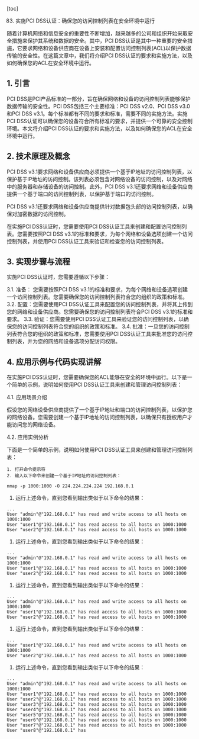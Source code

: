 
[toc]                    
                
                
83. 实施PCI DSS认证：确保您的访问控制列表在安全环境中运行

随着计算机网络和信息安全的重要性不断增加，越来越多的公司和组织开始采取安全措施来保护其系统和数据的安全。其中，PCI DSS认证是其中一种重要的安全措施，它要求网络和设备供应商在设备上安装和配置访问控制列表(ACL)以保护数据传输的安全性。在这篇文章中，我们将介绍PCI DSS认证的要求和实施方法，以及如何确保您的ACL在安全环境中运行。

## 1. 引言

PCI DSS是PCI产品标准的一部分，旨在确保网络和设备的访问控制列表能够保护数据传输的安全性。PCI DSS包括三个主要标准：PCI DSS v2.0、PCI DSS v3.0和PCI DSS v3.1。每个标准都有不同的要求和标准，需要不同的实施方法。实施PCI DSS认证可以确保您的设备符合所有标准的要求，并提供一个可靠的安全控制环境。本文将介绍PCI DSS认证的要求和实施方法，以及如何确保您的ACL在安全环境中运行。

## 2. 技术原理及概念

PCI DSS v3.1要求网络和设备供应商必须提供一个基于IP地址的访问控制列表，以保护基于IP地址的访问控制。该列表必须包含对网络设备的访问控制，以及对网络中的服务器和存储设备的访问控制。此外，PCI DSS v3.1还要求网络和设备供应商提供一个基于端口的访问控制列表，以保护基于端口的访问控制。

PCI DSS v3.1还要求网络和设备供应商提供针对数据包头部的访问控制列表，以确保对加密数据的访问控制。

在实施PCI DSS认证时，您需要使用PCI DSS认证工具来创建和配置访问控制列表。您需要按照PCI DSS v3.1的标准和要求，为每个网络和设备选项创建一个访问控制列表，并使用PCI DSS认证工具来验证和检查您的访问控制列表。

## 3. 实现步骤与流程

实施PCI DSS认证时，您需要遵循以下步骤：

3.1. 准备： 您需要按照PCI DSS v3.1的标准和要求，为每个网络和设备选项创建一个访问控制列表。您需要确保您的访问控制列表符合您的组织的政策和标准。
3.2. 配置：您需要使用PCI DSS认证工具来配置您的访问控制列表，并将其上传到您的网络和设备供应商。您需要确保您的访问控制列表符合PCI DSS v3.1的标准和要求。
3.3. 验证：您需要使用PCI DSS认证工具来验证您的访问控制列表，以确保您的访问控制列表符合您的组织的政策和标准。
3.4. 批准：一旦您的访问控制列表符合您的组织的政策和标准，您需要使用PCI DSS认证工具来批准您的访问控制列表，并为您的网络和设备选项分配访问权限。

## 4. 应用示例与代码实现讲解

在实施PCI DSS认证时，您需要确保您的ACL能够在安全的环境中运行。以下是一个简单的示例，说明如何使用PCI DSS认证工具来创建和管理访问控制列表：

4.1. 应用场景介绍

假设您的网络设备供应商提供了一个基于IP地址和端口的访问控制列表，以保护您的网络设备。您需要创建一个基于IP地址的访问控制列表，以确保只有授权用户才能访问您的网络设备。

4.2. 应用实例分析

下面是一个简单的示例，说明如何使用PCI DSS认证工具来创建和管理访问控制列表：
```
1. 打开命令提示符
2. 输入以下命令来创建一个基于IP地址的访问控制列表：
```
```
nmap -p 1000:1000 -O 224.224.224.224 192.168.0.1
```
1. 运行上述命令，直到您看到输出类似于以下命令的结果：
```
...
User "admin"@"192.168.0.1" has read and write access to all hosts on 1000:1000
User "user1"@"192.168.0.1" has read access to all hosts on 1000:1000
User "user2"@"192.168.0.1" has read access to all hosts on 1000:1000
```
1. 运行上述命令，直到您看到输出类似于以下命令的结果：
```
...
User "admin"@"192.168.0.1" has read and write access to all hosts on 1000:1000
User "user1"@"192.168.0.1" has read access to all hosts on 1000:1000
User "user2"@"192.168.0.1" has read access to all hosts on 1000:1000
```
1. 运行上述命令，直到您看到输出类似于以下命令的结果：
```
...
User "admin"@"192.168.0.1" has read and write access to all hosts on 1000:1000
User "user1"@"192.168.0.1" has read access to all hosts on 1000:1000
User "user2"@"192.168.0.1" has read access to all hosts on 1000:1000
```
1. 运行上述命令，直到您看到输出类似于以下命令的结果：
```
...
User "user1"@"192.168.0.1" has read and write access to all hosts on 1000:1000
User "user2"@"192.168.0.1" has read access to all hosts on 1000:1000
```
1. 运行上述命令，直到您看到输出类似于以下命令的结果：
```
...
User "admin"@"192.168.0.1" has read and write access to all hosts on 1000:1000
User "user1"@"192.168.0.1" has read access to all hosts on 1000:1000
User "user2"@"192.168.0.1" has read access to all hosts on 1000:1000
User "user3"@"192.168.0.1" has read access to all hosts on 1000:1000
User "user4"@"192.168.0.1" has read access to all hosts on 1000:1000
User "user5"@"192.168.0.1" has read access to all hosts on 1000:1000
User "user6"@"192.168.0.1" has read access to all hosts on 1000:1000
User "user7"@"192.168.0.1" has read access to all hosts on 1000:1000
User "user8"@"192.168.0.1" has

